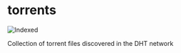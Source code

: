 torrents 
========
![Indexed](https://img.shields.io/badge/indexed-120940-blue)

Collection of torrent files discovered in the DHT network

